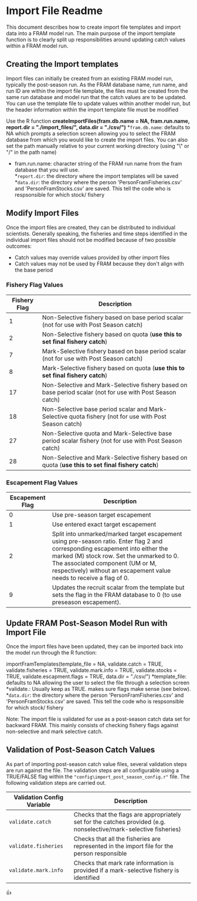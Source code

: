 # Import File Readme

This document describes how to create import file templates and import data into a FRAM model run.  The main purpose of the import template function is to clearly split up responsibilities around updating catch values within a FRAM model run.

## Creating the Import templates

Import files can initially be created from an existing FRAM model run, typically the post-season run.  As the FRAM database name, run name, and run ID are within the import file template, the files must be created from the same run database and model run that the catch values are to be updated.  You can use the template file to update values within another model run, but the header information within the import template file must be modified

Use the R function **createImportFiles(fram.db.name = NA, fram.run.name, report.dir = "./import_files/",  data.dir = "./csv/")**
*`fram.db.name`: defaults to NA which prompts a selection screen allowing you to select the FRAM database from which you would like to create the import files.  You can also set the path manually relative to your current working directory (using "\\" or "/" in the path name) 
* fram.run.name: character string of the FRAM run name from the fram database that you will use.  
*`report.dir`: the directory where the import templates will be saved
*`data.dir`: the directory where the person 'PersonFramFisheries.csv' and 'PersonFramStocks.csv' are saved.  This tell the code who is respsonsible for which stock/ fishery

## Modify Import Files

Once the import files are created, they can be distributed to individual scientists.  Generally speaking, the fisheries and time steps identified in the individual import files should not be modified because of two possible outcomes:

* Catch values may override values provided by other import files
* Catch values may not be used by FRAM because they don't align with the base period


### Fishery Flag Values

Fishery Flag | Description 
------------ | -------------
 1 | Non-Selective fishery based on base period scalar (not for use with Post Season catch) 
 2 | Non-Selective fishery based on quota (**use this to set final fishery catch**) 
 7 | Mark-Selective fishery based on base period scalar (not for use with Post Season catch) 
 8 | Mark-Selective fishery based on quota (**use this to set final fishery catch**) 
 17 | Non-Selective and Mark-Selective fishery based on base period scalar (not for use with Post Season catch) 
 18 | Non-Selective base period scalar and Mark-Selective quota fishery (not for use with Post Season catch) 
 27 | Non-Selective quota and Mark-Selective base period scalar fishery (not for use with Post Season catch) 
 28 | Non-Selective and Mark-Selective fishery based on quota (**use this to set final fishery catch**) 

### Escapement Flag Values
Escapement Flag | Description
--------------- | -------------
0 | Use pre-season target escapement
1 | Use entered exact target escapement
2 | Split into unmarked/marked target escapement using pre-season ratio. Enter flag 2 and corresponding escapement into either the marked (M) stock row.  Set the unmarked to 0. The associated component (UM or M, respectively) without an escapement value needs to receive a flag of 0.
9 | Updates the recruit scalar from the template but sets the flag in the FRAM database to 0 (to use preseason escapement).


## Update FRAM Post-Season Model Run with Import File

Once the import files have been updated, they can be imported back into the model run through the R function:

importFramTemplates(template_file = NA, validate.catch = TRUE, validate.fisheries = TRUE, validate.mark.info = TRUE, validate.stocks = TRUE, validate.escapment.flags = TRUE, data.dir = "./csv/")
*template_file: defaults to NA allowing the user to select the file through a selection screen
*validate.: Usually keep as TRUE.  makes sure flags make sense (see below).
*`data.dir`: the directory where the person 'PersonFramFisheries.csv' and 'PersonFramStocks.csv' are saved.  This tell the code who is respsonsible for which stock/ fishery

Note: The import file is validated for use as a post-season catch data set for backward FRAM.  This mainly consists of checking fishery flags against non-selective and mark selective catch.

## Validation of Post-Season Catch Values

As part of importing post-season catch value files, several validation steps are run against the file.  The validation steps are all configurable using a TRUE/FALSE flag within the `"config\import_post_season_config.r"` file.  The following validation steps are carried out.

Validation Config Variable | Description 
------------ | -------------
 `validate.catch` | Checks that the flags are appropriately set for the catches provided (e.g. nonselective/mark-selective fisheries)
 `validate.fisheries` | Checks that all the fisheries are represented in the import file for the person responsible
 `validate.mark.info` |  Checks that mark rate information is provided if a mark-selective fishery is identified

:+1:

